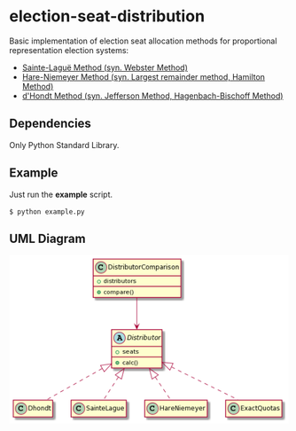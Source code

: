 # election-seat-distribution
Basic implementation of election seat allocation methods for proportional representation election systems:

 - [Sainte-Laguë Method (syn. Webster Method)](https://en.wikipedia.org/wiki/Webster/Sainte-Lagu%C3%AB_method)
 - [Hare-Niemeyer Method (syn. Largest remainder method, Hamilton Method)](https://en.wikipedia.org/wiki/Largest_remainder_method)
 - [d'Hondt Method (syn. Jefferson Method, Hagenbach-Bischoff Method)](https://en.wikipedia.org/wiki/D%27Hondt_method)

## Dependencies
Only Python Standard Library. 

## Example
Just run the **example** script.
```
$ python example.py
```

## UML Diagram
![UML Class Diagram](./static/diagram.png)